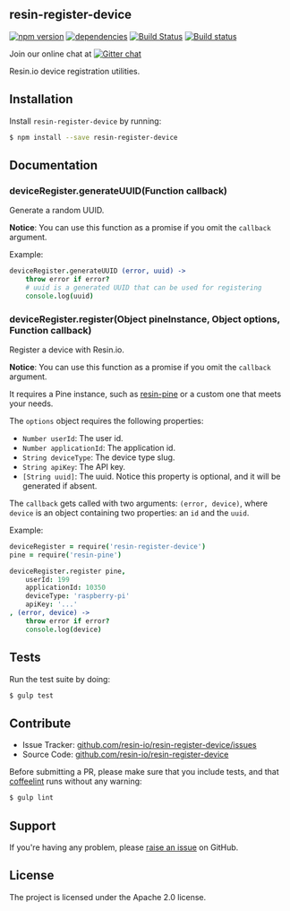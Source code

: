 resin-register-device
---------------------

[![npm version](https://badge.fury.io/js/resin-register-device.svg)](http://badge.fury.io/js/resin-register-device)
[![dependencies](https://david-dm.org/resin-io/resin-register-device.png)](https://david-dm.org/resin-io/resin-register-device.png)
[![Build Status](https://travis-ci.org/resin-io/resin-register-device.svg?branch=master)](https://travis-ci.org/resin-io/resin-register-device)
[![Build status](https://ci.appveyor.com/api/projects/status/uh8bg45pxxyx2qif?svg=true)](https://ci.appveyor.com/project/jviotti/resin-register-device)

Join our online chat at [![Gitter chat](https://badges.gitter.im/resin-io/chat.png)](https://gitter.im/resin-io/chat)

Resin.io device registration utilities.

Installation
------------

Install `resin-register-device` by running:

```sh
$ npm install --save resin-register-device
```

Documentation
-------------

### deviceRegister.generateUUID(Function callback)

Generate a random UUID.

**Notice**: You can use this function as a promise if you omit the `callback` argument.

Example:
```coffee
deviceRegister.generateUUID (error, uuid) ->
	throw error if error?
	# uuid is a generated UUID that can be used for registering
	console.log(uuid)
```

### deviceRegister.register(Object pineInstance, Object options, Function callback)

Register a device with Resin.io.

**Notice**: You can use this function as a promise if you omit the `callback` argument.

It requires a Pine instance, such as [resin-pine](https://github.com/resin-io/resin-pine) or a custom one that meets your needs.

The `options` object requires the following properties:

- `Number userId`: The user id.
- `Number applicationId`: The application id.
- `String deviceType`: The device type slug.
- `String apiKey`: The API key.
- `[String uuid]`: The uuid. Notice this property is optional, and it will be generated if absent.

The `callback` gets called with two arguments: `(error, device)`, where `device` is an object containing two properties: an `id` and the `uuid`.

Example:

```coffee
deviceRegister = require('resin-register-device')
pine = require('resin-pine')

deviceRegister.register pine,
	userId: 199
	applicationId: 10350
	deviceType: 'raspberry-pi'
	apiKey: '...'
, (error, device) ->
	throw error if error?
	console.log(device)
```

Tests
-----

Run the test suite by doing:

```sh
$ gulp test
```

Contribute
----------

- Issue Tracker: [github.com/resin-io/resin-register-device/issues](https://github.com/resin-io/resin-register-device/issues)
- Source Code: [github.com/resin-io/resin-register-device](https://github.com/resin-io/resin-register-device)

Before submitting a PR, please make sure that you include tests, and that [coffeelint](http://www.coffeelint.org/) runs without any warning:

```sh
$ gulp lint
```

Support
-------

If you're having any problem, please [raise an issue](https://github.com/resin-io/resin-register-device/issues/new) on GitHub.

License
-------

The project is licensed under the Apache 2.0 license.
